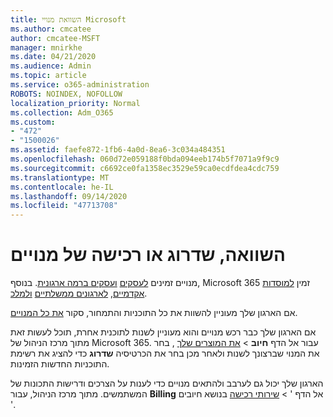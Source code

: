 ```yaml
---
title: השוואת מנויי Microsoft
ms.author: cmcatee
author: cmcatee-MSFT
manager: mnirkhe
ms.date: 04/21/2020
ms.audience: Admin
ms.topic: article
ms.service: o365-administration
ROBOTS: NOINDEX, NOFOLLOW
localization_priority: Normal
ms.collection: Adm_O365
ms.custom:
- "472"
- "1500026"
ms.assetid: faefe872-1fb6-4a0d-8ea6-3c034a484351
ms.openlocfilehash: 060d72e059188f0bda094eeb174b5f7071a9f9c9
ms.sourcegitcommit: c6692ce0fa1358ec3529e59ca0ecdfdea4cdc759
ms.translationtype: MT
ms.contentlocale: he-IL
ms.lasthandoff: 09/14/2020
ms.locfileid: "47713708"
---
```

# <a name="compare-upgrade-or-purchase-subscriptions"></a>השוואה, שדרוג או רכישה של מנויים
  
מנויים זמינים [לעסקים](https://products.office.com/compare-all-microsoft-office-products?tab=2) [ועסקים ברמה ארגונית](https://products.office.com/business/compare-more-office-365-for-business-plans). בנוסף, Microsoft 365 זמין [למוסדות אקדמיים](https://products.office.com/academic/compare-office-365-education-plans), [לארגונים ממשלתיים](https://products.office.com/government/compare-office-365-government-plans) [ולמלכ](https://products.office.com/nonprofit/office-365-nonprofit-plans-and-pricing?tab=1).
  
אם הארגון שלך מעוניין להשוות את כל התוכניות והתמחור, סקור [את כל המנויים](https://products.office.com/business/compare-more-office-365-for-business-plans).
  
אם הארגון שלך כבר רכש מנויים והוא מעוניין לשנות לתוכנית אחרת, תוכל לעשות זאת מתוך מרכז הניהול של Microsoft 365. עבור אל הדף **חיוב** \> [את המוצרים שלך](https://go.microsoft.com/fwlink/p/?linkid=842054) , בחר את המנוי שברצונך לשנות ולאחר מכן בחר את הכרטיסיה **שדרוג** כדי להציג את רשימת התוכניות החדשות הזמינות.
  
הארגון שלך יכול גם לערבב ולהתאים מנויים כדי לענות על הצרכים ודרישות התכונות של המשתמשים. מתוך מרכז הניהול, עבור **Billing** אל הדף ' \> [שירותי רכישה](https://go.microsoft.com/fwlink/p/?linkid=868433) בנושא חיובים '.